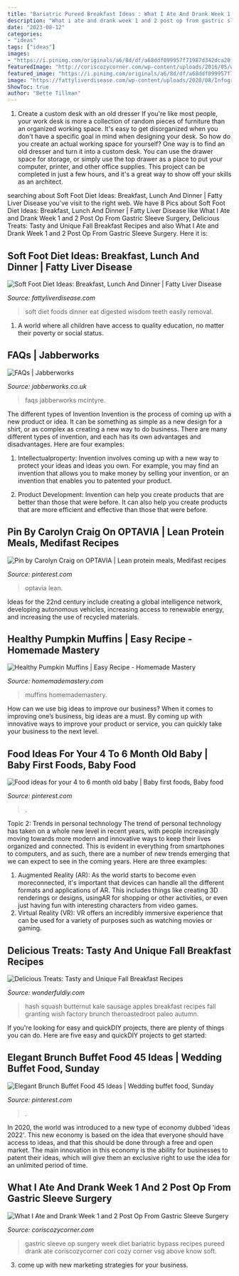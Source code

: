 ```yaml
---
title: "Bariatric Pureed Breakfast Ideas : What I Ate And Drank Week 1 And 2 Post Op From Gastric Sleeve Surgery"
description: "What i ate and drank week 1 and 2 post op from gastric sleeve surgery"
date: "2023-08-12"
categories:
- "ideas"
tags: ["ideas"]
images:
- "https://i.pinimg.com/originals/a6/8d/df/a68ddf099957f71987d342dca20ff3ba.jpg"
featuredImage: "http://coriscozycorner.com/wp-content/uploads/2016/05/week-one-post-op-food2-1024x787.jpg"
featured_image: "https://i.pinimg.com/originals/a6/8d/df/a68ddf099957f71987d342dca20ff3ba.jpg"
image: "https://fattyliverdisease.com/wp-content/uploads/2020/08/Infographic_Soft-Food-Diet-scaled.jpg"
ShowToc: true
author: "Bette Tillman"
---
```



1. Create a custom desk with an old dresser
If you're like most people, your work desk is more a collection of random pieces of furniture than an organized working space. It's easy to get disorganized when you don't have a specific goal in mind when designing your desk. So how do you create an actual working space for yourself? One way is to find an old dresser and turn it into a custom desk. You can use the drawer space for storage, or simply use the top drawer as a place to put your computer, printer, and other office supplies. This project can be completed in just a few hours, and it's a great way to show off your skills as an architect.

	

		
searching about Soft Foot Diet Ideas: Breakfast, Lunch And Dinner | Fatty Liver Disease you've visit to the right web. We have 8 Pics about Soft Foot Diet Ideas: Breakfast, Lunch And Dinner | Fatty Liver Disease like What I Ate and Drank Week 1 and 2 Post Op From Gastric Sleeve Surgery, Delicious Treats: Tasty and Unique Fall Breakfast Recipes and also What I Ate and Drank Week 1 and 2 Post Op From Gastric Sleeve Surgery. Here it is:
		
    
## Soft Foot Diet Ideas: Breakfast, Lunch And Dinner | Fatty Liver Disease

<img loading=lazy src="https://fattyliverdisease.com/wp-content/uploads/2020/08/Infographic_Soft-Food-Diet-scaled.jpg" onerror="this.onerror=null;this.src='https://tse4.mm.bing.net/th?id=OIP.DNeOaSGFD1_OjOWUKCoj7gHaRX&amp;pid=15.1';" alt="Soft Foot Diet Ideas: Breakfast, Lunch And Dinner | Fatty Liver Disease">

_Source: fattyliverdisease.com_

>soft diet foods dinner eat digested wisdom teeth easily removal. 

	

1. A world where all children have access to quality education, no matter their poverty or social status. 

    
## FAQs | Jabberworks

<img loading=lazy src="http://www.jabberworks.co.uk/journal/wp-content/uploads/2012/01/mcintyre_ideas_comic1.gif" onerror="this.onerror=null;this.src='https://tse1.mm.bing.net/th?id=OIP.K9k1DM44_o1sYhXDqXW6ggHaJ-&amp;pid=15.1';" alt="FAQs | Jabberworks">

_Source: jabberworks.co.uk_

>faqs jabberworks mcintyre. 

	

The different types of Invention
Invention is the process of coming up with a new product or idea. It can be something as simple as a new design for a shirt, or as complex as creating a new way to do business. There are many different types of invention, and each has its own advantages and disadvantages. Here are four examples: 
1. Intellectualproperty: Invention involves coming up with a new way to protect your ideas and ideas you own. For example, you may find an invention that allows you to make money by selling your invention, or an invention that enables you to patented your product. 

2. Product Development: Invention can help you create products that are better than those that were before. It can also help you create products that are more efficient and effective than those that were before. 


    
## Pin By Carolyn Craig On OPTAVIA | Lean Protein Meals, Medifast Recipes

<img loading=lazy src="https://i.pinimg.com/736x/20/40/92/20409287150c61c86e31f554945381cb.jpg" onerror="this.onerror=null;this.src='https://tse4.mm.bing.net/th?id=OIP.Hu0LfXgEuIQFhD_B4e1Q_AHaNJ&amp;pid=15.1';" alt="Pin by Carolyn Craig on OPTAVIA | Lean protein meals, Medifast recipes">

_Source: pinterest.com_

>optavia lean. 

	

Ideas for the 22nd century include creating a global intelligence network, developing autonomous vehicles, increasing access to renewable energy, and increasing the use of recycled materials.

    
## Healthy Pumpkin Muffins | Easy Recipe - Homemade Mastery

<img loading=lazy src="https://www.homemademastery.com/wp-content/uploads/2020/09/IMG_1958-735x1102.jpg" onerror="this.onerror=null;this.src='https://tse2.mm.bing.net/th?id=OIP.JTd48ud-lIIvcZAQDE043QHaLG&amp;pid=15.1';" alt="Healthy Pumpkin Muffins | Easy Recipe - Homemade Mastery">

_Source: homemademastery.com_

>muffins homemademastery. 

	

How can we use big ideas to improve our business?
When it comes to improving one’s business, big ideas are a must. By coming up with innovative ways to improve your product or service, you can quickly take your business to the next level.

    
## Food Ideas For Your 4 To 6 Month Old Baby | Baby First Foods, Baby Food

<img loading=lazy src="https://i.pinimg.com/originals/a6/8d/df/a68ddf099957f71987d342dca20ff3ba.jpg" onerror="this.onerror=null;this.src='https://tse3.mm.bing.net/th?id=OIP.sKrISFNzxmwGQWALWAl9ygHaLH&amp;pid=15.1';" alt="Food ideas for your 4 to 6 month old baby | Baby first foods, Baby food">

_Source: pinterest.com_

>. 

	

Topic 2: Trends in personal technology
The trend of personal technology has taken on a whole new level in recent years, with people increasingly moving towards more modern and innovative ways to keep their lives organized and connected. This is evident in everything from smartphones to computers, and as such, there are a number of new trends emerging that we can expect to see in the coming years. Here are three examples: 
1) Augmented Reality (AR): As the world starts to become even moreconnected, it's important that devices can handle all the different formats and applications of AR. This includes things like creating 3D renderings or designs, usingAR for shopping or other activities, or even just having fun with interesting characters from video games. 
2) Virtual Reality (VR): VR offers an incredibly immersive experience that can be used for a variety of purposes such as watching movies or gaming.

    
## Delicious Treats: Tasty And Unique Fall Breakfast Recipes

<img loading=lazy src="https://cdn.wonderfuldiy.com/wp-content/uploads/2016/10/Butternut-sqaush-hash-with-apples-sausage-and-kale.jpg" onerror="this.onerror=null;this.src='https://tse2.mm.bing.net/th?id=OIP.oh8c57ZVgmUudSnCs3tBnQHaLH&amp;pid=15.1';" alt="Delicious Treats: Tasty and Unique Fall Breakfast Recipes">

_Source: wonderfuldiy.com_

>hash squash butternut kale sausage apples breakfast recipes fall granting wish factory brunch theroastedroot paleo autumn. 

	

If you're looking for easy and quickDIY projects, there are plenty of things you can do. Here are five easy and quickDIY projects to get started: 

    
## Elegant Brunch Buffet Food 45 Ideas | Wedding Buffet Food, Sunday

<img loading=lazy src="https://i.pinimg.com/originals/f8/30/c0/f830c0d8754a702592d6fa97e04a5881.jpg" onerror="this.onerror=null;this.src='https://tse1.mm.bing.net/th?id=OIP.7bDjpFsoPOxotwJMzMYTbgAAAA&amp;pid=15.1';" alt="Elegant Brunch Buffet Food 45 Ideas | Wedding buffet food, Sunday">

_Source: pinterest.com_

>. 

	

In 2020, the world was introduced to a new type of economy dubbed 'ideas 2022'. This new economy is based on the idea that everyone should have access to ideas, and that this should be done through a free and open market. The main innovation in this economy is the ability for businesses to patent their ideas, which will give them an exclusive right to use the idea for an unlimited period of time.

    
## What I Ate And Drank Week 1 And 2 Post Op From Gastric Sleeve Surgery

<img loading=lazy src="http://coriscozycorner.com/wp-content/uploads/2016/05/week-one-post-op-food2-1024x787.jpg" onerror="this.onerror=null;this.src='https://tse2.mm.bing.net/th?id=OIP.0gY9QXjiTawlY_wypEysfgHaFs&amp;pid=15.1';" alt="What I Ate and Drank Week 1 and 2 Post Op From Gastric Sleeve Surgery">

_Source: coriscozycorner.com_

>gastric sleeve op surgery week diet bariatric bypass recipes pureed drank ate coriscozycorner cori cozy corner vsg above know soft. 

	

3. come up with new marketing strategies for your business.

